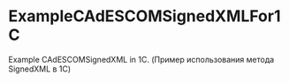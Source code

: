 # ExampleCAdESCOMSignedXMLFor1C
Example CAdESCOMSignedXML in 1C. (Пример использования метода SignedXML в 1С)
